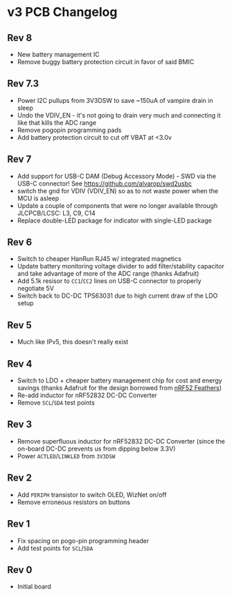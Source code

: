 # v3 PCB Changelog

## Rev 8
- New battery management IC
- Remove buggy battery protection circuit in favor of said BMIC

## Rev 7.3
- Power I2C pullups from 3V3DSW to save ~150uA of vampire drain in sleep
- Undo the VDIV_EN - it's not going to drain very much and connecting it like that kills the ADC range
- Remove pogopin programming pads
- Add battery protection circuit to cut off VBAT at <3.0v

## Rev 7
- Add support for USB-C DAM (Debug Accessory Mode) - SWD via the USB-C connector! See https://github.com/alvarop/swd2usbc
- switch the gnd for VDIV (VDIV_EN) so as to not waste power when the MCU is asleep
- Update a couple of components that were no longer available through JLCPCB/LCSC: L3, C9, C14
- Replace double-LED package for indicator with single-LED package

## Rev 6
- Switch to cheaper HanRun RJ45 w/ integrated magnetics
- Update battery monitoring voltage divider to add filter/stability capacitor and take advantage of more of the ADC range (thanks Adafruit)
- Add 5.1k resisor to `CC1`/`CC2` lines on USB-C connector to properly negotiate 5V
- Switch back to DC-DC TPS63031 due to high current draw of the LDO setup

## Rev 5
- Much like IPv5, this doesn't really exist

## Rev 4
- Switch to LDO + cheaper battery management chip for cost and energy savings (thanks Adafruit for the design borrowed from [nRF52 Feathers](https://cdn-learn.adafruit.com/assets/assets/000/052/793/original/microcontrollers_revgsch.png?1523067417))
- Re-add inductor for nRF52832 DC-DC Converter
- Remove `SCL`/`SDA` test points

## Rev 3
- Remove superfluous inductor for nRF52832 DC-DC Converter (since the on-board DC-DC prevents us from dipping below 3.3V)
- Power `ACTLED`/`LINKLED` from `3V3DSW`

## Rev 2
- Add `PERIPH` transistor to switch OLED, WizNet on/off
- Remove erroneous resistors on buttons

## Rev 1
- Fix spacing on pogo-pin programming header
- Add test points for `SCL`/`SDA`

## Rev 0
- Initial board
